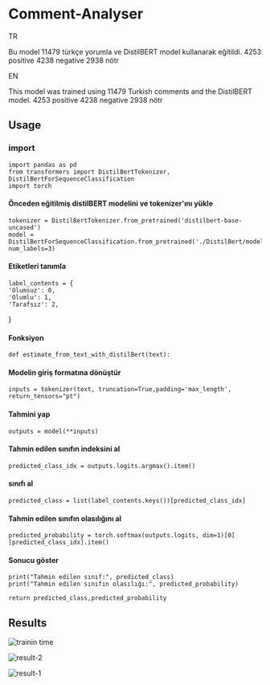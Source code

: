 
# Comment-Analyser
TR

Bu model 11479 türkçe yorumla ve DistilBERT model kullanarak eğitildi.
4253 positive
4238 negative
2938 nötr

EN

This model was trained using 11479 Turkish comments and the DistilBERT model.
4253 positive
4238 negative
2938 nötr




## Usage
### import
    import pandas as pd
    from transformers import DistilBertTokenizer, DistilBertForSequenceClassification
    import torch

#### Önceden eğitilmiş distilBERT modelini ve tokenizer'ını yükle
    tokenizer = DistilBertTokenizer.from_pretrained('distilbert-base-uncased')
    model = DistilBertForSequenceClassification.from_pretrained('./DistilBert/model', num_labels=3)

#### Etiketleri tanımla

    label_contents = {
    'Olumsuz': 0,
    'Olumlu': 1,
    'Tarafsız': 2,
}


#### Fonksiyon
    def estimate_from_text_with_distilBert(text):
#### Modelin giriş formatına dönüştür

    inputs = tokenizer(text, truncation=True,padding='max_length', return_tensors="pt")

#### Tahmini yap

    outputs = model(**inputs)
 
#### Tahmin edilen sınıfın indeksini al

    predicted_class_idx = outputs.logits.argmax().item()

#### sınıfı al

    predicted_class = list(label_contents.keys())[predicted_class_idx]

#### Tahmin edilen sınıfın olasılığını al

    predicted_probability = torch.softmax(outputs.logits, dim=1)[0][predicted_class_idx].item()


#### Sonucu göster

    print("Tahmin edilen sınıf:", predicted_class) 
    print("Tahmin edilen sınıfın olasılığı:", predicted_probability)

    return predicted_class,predicted_probability



    
## Results


![trainin time](https://github.com/beksici/Comment-Analyser/assets/136181100/73b8bf74-490b-406a-b56f-eebc3e99d59d)


![result-2](https://github.com/beksici/Comment-Analyser/assets/136181100/2b3968f6-4389-4828-8333-fc761fdba5db)


![result-1](https://github.com/beksici/Comment-Analyser/assets/136181100/90256f1c-67f0-43a9-a822-0f49df2e8860)
